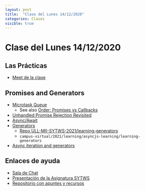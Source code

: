 ```yaml
---
layout: post
title:  "Clase del Lunes 14/12/2020"
categories: Clases
visible: true
---
```


# Clase del Lunes 14/12/2020

## Las Prácticas

* [Meet de la clase]({{site.meet}})
    
## Promises and Generators

* [Microtask Queue]({{site.baseurl}}/tema2-async/event-loop/exercises/promises/microtask-queue/)
  * See also [Order: Promises vs Callbacks]({{site.baseurl}}/tema2-async/promise-examples#orden-promises-versus-callbacks) 
* [Unhandled Promise Rejection Revisited]({{site.baseurl}}/tema2-async/event-loop/exercises/promises/exception-inside-promise/revisited.html)
* [Async/Await](https://javascript.info/async-await)
* [Generators](https://javascript.info/generators)
  - [Repo ULL-MII-SYTWS-2021/learning-generators](https://github.com/ULL-MII-SYTWS-2021/learning-generators)
  - `campus-virtual/2021/learning/asyncjs-learning/learning-generators`
* [Async iteration and generators](https://javascript.info/async-iterators-generators)

## Enlaces de ayuda

* [Sala de Chat](https://chat.google.com/u/1/room/AAAAp18fCE8)
* [Presentación de la Asignatura SYTWS]({{site.baseurl}}/tema0-presentacion/)
* [Repositorio con apuntes y recursos]({{site.books_shared}})   
